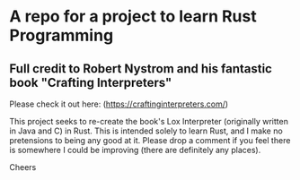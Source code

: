 # A repo for a project to learn Rust Programming

## Full credit to Robert Nystrom and his fantastic book "Crafting Interpreters"

Please check it out here: (<https://craftinginterpreters.com/>)

This project seeks to re-create the book's Lox Interpreter (originally written in Java and C) in Rust.
This is intended solely to learn Rust, and I make no pretensions to being any good at it.
Please drop a comment if you feel there is somewhere I could be improving (there are definitely any places).

Cheers
